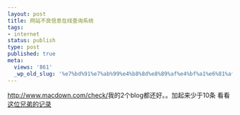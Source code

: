 ```yaml
---
layout: post
title: 网站不良信息在线查询系统
tags:
- internet
status: publish
type: post
published: true
meta:
  views: '861'
  _wp_old_slug: '%e7%bd%91%e7%ab%99%e4%b8%8d%e8%89%af%e4%bf%a1%e6%81%af%e5%9c%a8%e7%ba%bf%e6%9f%a5%e8%af%a2%e7%b3%bb%e7%bb%9f'
---
```

<a href="http://www.macdown.com/check/" target="_blank">http://www.macdown.com/check/</a>我的2个blog都还好。。加起来少于10条
看看<a href="http://www.hebine.com/blog/archives/293.html" target="_blank">这位兄弟的记录</a>
